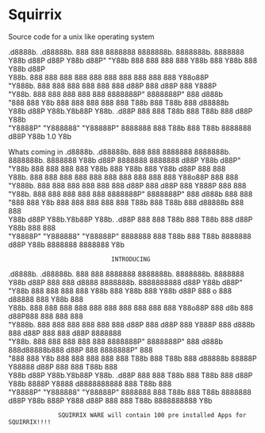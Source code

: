 # Squirrix
Source code for a unix like operating system

.d8888b.   .d88888b.  888     888 8888888 8888888b.  8888888b.  8888888 Y88b   d88P 
d88P  Y88b d88P" "Y88b 888     888   888   888   Y88b 888   Y88b   888    Y88b d88P  
Y88b.      888     888 888     888   888   888    888 888    888   888     Y88o88P   
 "Y888b.   888     888 888     888   888   888   d88P 888   d88P   888      Y888P    
    "Y88b. 888     888 888     888   888   8888888P"  8888888P"    888      d888b    
      "888 888 Y8b 888 888     888   888   888 T88b   888 T88b     888     d88888b   
Y88b  d88P Y88b.Y8b88P Y88b. .d88P   888   888  T88b  888  T88b    888    d88P Y88b  
 "Y8888P"   "Y888888"   "Y88888P"  8888888 888   T88b 888   T88b 8888888 d88P   Y88b  1.0
                  Y8b                                                                

Whats coming in  .d8888b.   .d88888b.  888     888 8888888 8888888b.  8888888b.  8888888 Y88b   d88P      8888888 8888888 
                d88P  Y88b d88P" "Y88b 888     888   888   888   Y88b 888   Y88b   888    Y88b d88P         888     888   
                Y88b.      888     888 888     888   888   888    888 888    888   888     Y88o88P          888     888   
                 "Y888b.   888     888 888     888   888   888   d88P 888   d88P   888      Y888P           888     888   
                    "Y88b. 888     888 888     888   888   8888888P"  8888888P"    888      d888b           888     888   
                      "888 888 Y8b 888 888     888   888   888 T88b   888 T88b     888     d88888b          888     888   
                Y88b  d88P Y88b.Y8b88P Y88b. .d88P   888   888  T88b  888  T88b    888    d88P Y88b         888     888   
                 "Y8888P"   "Y888888"   "Y88888P"  8888888 888   T88b 888   T88b 8888888 d88P   Y88b      8888888 8888888 
                                  Y8b                                                                                     
                                  
                                 INTRODUCING 
 .d8888b.   .d88888b.  888     888 8888888 8888888b.  8888888b.  8888888 Y88b   d88P      888       888        d8888 8888888b.  8888888888 
d88P  Y88b d88P" "Y88b 888     888   888   888   Y88b 888   Y88b   888    Y88b d88P       888   o   888       d88888 888   Y88b 888        
Y88b.      888     888 888     888   888   888    888 888    888   888     Y88o88P        888  d8b  888      d88P888 888    888 888        
 "Y888b.   888     888 888     888   888   888   d88P 888   d88P   888      Y888P         888 d888b 888     d88P 888 888   d88P 8888888    
    "Y88b. 888     888 888     888   888   8888888P"  8888888P"    888      d888b         888d88888b888    d88P  888 8888888P"  888        
      "888 888 Y8b 888 888     888   888   888 T88b   888 T88b     888     d88888b        88888P Y88888   d88P   888 888 T88b   888        
Y88b  d88P Y88b.Y8b88P Y88b. .d88P   888   888  T88b  888  T88b    888    d88P Y88b       8888P   Y8888  d8888888888 888  T88b  888        
 "Y8888P"   "Y888888"   "Y88888P"  8888888 888   T88b 888   T88b 8888888 d88P   Y88b      888P     Y888 d88P     888 888   T88b 8888888888 
                  Y8b                                                                                                                      
                  
                  SQUIRRIX WARE will contain 100 pre installed Apps for SQUIRRIX!!!!
